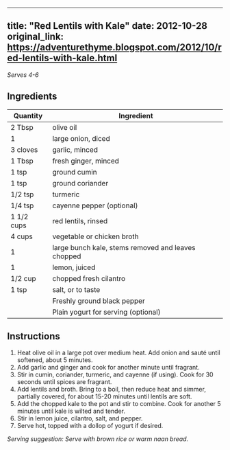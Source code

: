 <!-- filepath: /home/zacox/code/blogspot/adventurethyme/posts/2012-10-28-red-lentils-with-kale-formatted.md -->
---
title: "Red Lentils with Kale"
date: 2012-10-28
original_link: https://adventurethyme.blogspot.com/2012/10/red-lentils-with-kale.html
---

_Serves 4-6_

## Ingredients

| Quantity | Ingredient |
| -------- | ---------- |
| 2 Tbsp | olive oil |
| 1 | large onion, diced |
| 3 cloves | garlic, minced |
| 1 Tbsp | fresh ginger, minced |
| 1 tsp | ground cumin |
| 1 tsp | ground coriander |
| 1/2 tsp | turmeric |
| 1/4 tsp | cayenne pepper (optional) |
| 1 1/2 cups | red lentils, rinsed |
| 4 cups | vegetable or chicken broth |
| 1 | large bunch kale, stems removed and leaves chopped |
| 1 | lemon, juiced |
| 1/2 cup | chopped fresh cilantro |
| 1 tsp | salt, or to taste |
| | Freshly ground black pepper |
| | Plain yogurt for serving (optional) |

## Instructions

1. Heat olive oil in a large pot over medium heat. Add onion and sauté until softened, about 5 minutes.
2. Add garlic and ginger and cook for another minute until fragrant.
3. Stir in cumin, coriander, turmeric, and cayenne (if using). Cook for 30 seconds until spices are fragrant.
4. Add lentils and broth. Bring to a boil, then reduce heat and simmer, partially covered, for about 15-20 minutes until lentils are soft.
5. Add the chopped kale to the pot and stir to combine. Cook for another 5 minutes until kale is wilted and tender.
6. Stir in lemon juice, cilantro, salt, and pepper.
7. Serve hot, topped with a dollop of yogurt if desired.

_Serving suggestion: Serve with brown rice or warm naan bread._
